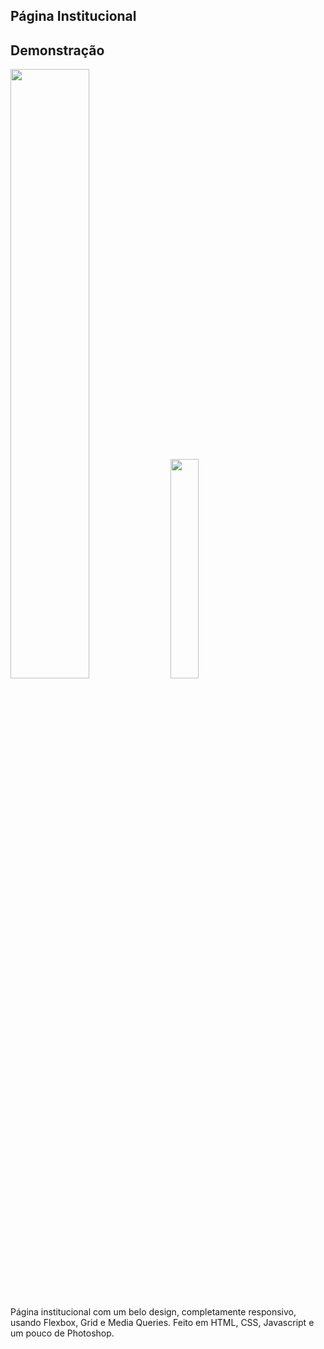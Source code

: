 ## Página Institucional

## Demonstração

<div display="block">
  <img src="https://user-images.githubusercontent.com/90733795/135014969-8f1d4628-88f5-4e23-961f-829148d43537.gif"  width="50%"></img>
  <img src="https://user-images.githubusercontent.com/90733795/135020883-af173811-8828-45d4-85e7-f7fdc665b92b.gif" " width="30%"></img>
</div>

##

Página institucional com um belo design, completamente responsivo, usando Flexbox, Grid e Media Queries. Feito em HTML, CSS, Javascript e um pouco de Photoshop.
